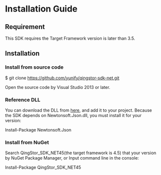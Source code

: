 # Installation Guide

## Requirement

This SDK requires the Target Framework version is later than 3.5.   

## Installation

### Install from source code

$ git clone https://github.com/yunify/qingstor-sdk-net.git

Open the source code by Visual Studio 2013 or later.

### Reference DLL

You can download the DLL from [here](https://github.com/yunify/qingstor-sdk-net/releases), and add it to your project. 
Because the SDK depends on Newtonsoft.Json.dll, you must install it for your version:

Install-Package Newtonsoft.Json 

### Install from NuGet

Search QingStor_SDK_NET45(the target framework is 4.5) that your version by NuGet Package Manager, or Input command line in the console:

Install-Package QingStor_SDK_NET45
